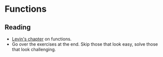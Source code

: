 # Functions 

## Reading

* [Levin's chapter](https://discrete.openmathbooks.org/dmoi3/sec_intro-functions.html) on functions.
* Go over the exercises at the end. Skip those that look easy, solve those that look challenging.

